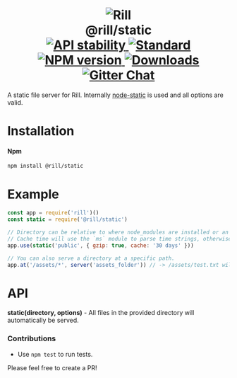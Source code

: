 <h1 align="center">
  <!-- Logo -->
  <img src="https://raw.githubusercontent.com/rill-js/rill/master/Rill-Icon.jpg" alt="Rill"/>
  <br/>
  @rill/static
	<br/>

  <!-- Stability -->
  <a href="https://nodejs.org/api/documentation.html#documentation_stability_index">
    <img src="https://img.shields.io/badge/stability-stable-brightgreen.svg?style=flat-square" alt="API stability"/>
  </a>
  <!-- Standard -->
  <a href="https://github.com/feross/standard">
    <img src="https://img.shields.io/badge/code%20style-standard-brightgreen.svg?style=flat-square" alt="Standard"/>
  </a>
  <!-- NPM version -->
  <a href="https://npmjs.org/package/@rill/static">
    <img src="https://img.shields.io/npm/v/@rill/static.svg?style=flat-square" alt="NPM version"/>
  </a>
  <!-- Downloads -->
  <a href="https://npmjs.org/package/@rill/static">
    <img src="https://img.shields.io/npm/dm/@rill/static.svg?style=flat-square" alt="Downloads"/>
  </a>
  <!-- Gitter Chat -->
  <a href="https://gitter.im/rill-js/rill">
    <img src="https://img.shields.io/gitter/room/rill-js/rill.svg?style=flat-square" alt="Gitter Chat"/>
  </a>
</h1>

A static file server for Rill. Internally [node-static](https://github.com/cloudhead/node-static) is used and all options are valid.

# Installation

#### Npm
```console
npm install @rill/static
```

# Example

```javascript
const app = require('rill')()
const static = require('@rill/static')

// Directory can be relative to where node_modules are installed or an absolute path.
// Cache time will use the `ms` module to parse time strings, otherwise use milliseconds.
app.use(static('public', { gzip: true, cache: '30 days' }))

// You can also serve a directory at a specific path.
app.at('/assets/*', server('assets_folder')) // -> /assets/test.txt will look in project/assets_foler/test.txt
```

# API

**static(directory, options)** - All files in the provided directory will automatically be served.

### Contributions

* Use `npm test` to run tests.

Please feel free to create a PR!
